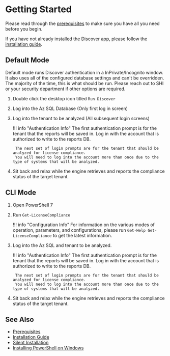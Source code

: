 # Getting Started

Please read through the [prerequisites](../Prerequisites.md) to make sure you have all you need before you begin.

If you have not already installed the Discover app, please follow the [installation guide](Deployment/Standard-Install.md).

## Default Mode

Default mode runs Discover authentication in a InPrivate/Incognito window.
It also uses all of the configured database settings and can't be overridden.
The majority of the time, this is what should be run. Please reach out to SHI or your security department if other options are required.

1. Double click the desktop icon titled `Run Discover`

2. Log into the Az SQL Database (Only first log in screen)

3. Log into the tenant to be analyzed (All subsequent login screens)

    !!! info "Authentication Info"
        The first authentication prompt is for the tenant that the reports will be saved in.
        Log in with the account that is authorized to write to the reports DB.

        The next set of login prompts are for the tenant that should be analyzed for license compliance.
        You will need to log into the account more than once due to the type of systems that will be analyzed.

4. Sit back and relax while the engine retrieves and reports the compliance status of the target tenant.

## CLI Mode

1. Open PowerShell 7

2. Run `Get-LicenseCompliance`

    !!! info "Configuration Info"
        For information on the various modes of operation, parameters, and configurations, please run `Get-Help Get-LicenseCompliance` to get the latest information.

3. Log into the Az SQL and tenant to be analyzed.

    !!! info "Authentication Info"
        The first authentication prompt is for the tenant that the reports will be saved in.
        Log in with the account that is authorized to write to the reports DB.

        The next set of login prompts are for the tenant that should be analyzed for license compliance.
        You will need to log into the account more than once due to the type of systems that will be analyzed.

4. Sit back and relax while the engine retrieves and reports the compliance status of the target tenant.

## See Also

- [Prerequisites](Deployment/0-Prerequisites.md)
- [Installation Guide](Deployment/Standard-Install.md)
- [Silent Installation](Deployment/Silent-Installation.md)
- [Installing PowerShell on Windows](https://learn.microsoft.com/en-us/powershell/scripting/install/installing-powershell-on-windows)

